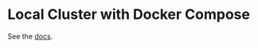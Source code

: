 # Local Cluster with Docker Compose

See the [docs](https://docs.cometbft.com/v0.38/networks/docker-compose).
